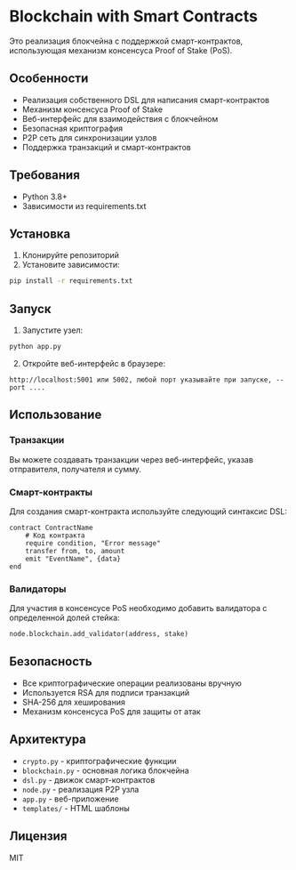 # Blockchain with Smart Contracts

Это реализация блокчейна с поддержкой смарт-контрактов, использующая механизм консенсуса Proof of Stake (PoS).

## Особенности

- Реализация собственного DSL для написания смарт-контрактов
- Механизм консенсуса Proof of Stake
- Веб-интерфейс для взаимодействия с блокчейном
- Безопасная криптография
- P2P сеть для синхронизации узлов
- Поддержка транзакций и смарт-контрактов

## Требования

- Python 3.8+
- Зависимости из requirements.txt

## Установка

1. Клонируйте репозиторий
2. Установите зависимости:
```bash
pip install -r requirements.txt
```

## Запуск

1. Запустите узел:
```bash
python app.py
```

2. Откройте веб-интерфейс в браузере:
```
http://localhost:5001 или 5002, любой порт указывайте при запуске, --port ....
```

## Использование

### Транзакции

Вы можете создавать транзакции через веб-интерфейс, указав отправителя, получателя и сумму.

### Смарт-контракты

Для создания смарт-контракта используйте следующий синтаксис DSL:

```
contract ContractName
    # Код контракта
    require condition, "Error message"
    transfer from, to, amount
    emit "EventName", {data}
end
```

### Валидаторы

Для участия в консенсусе PoS необходимо добавить валидатора с определенной долей стейка:

```python
node.blockchain.add_validator(address, stake)
```

## Безопасность

- Все криптографические операции реализованы вручную
- Используется RSA для подписи транзакций
- SHA-256 для хеширования
- Механизм консенсуса PoS для защиты от атак

## Архитектура

- `crypto.py` - криптографические функции
- `blockchain.py` - основная логика блокчейна
- `dsl.py` - движок смарт-контрактов
- `node.py` - реализация P2P узла
- `app.py` - веб-приложение
- `templates/` - HTML шаблоны

## Лицензия

MIT 
